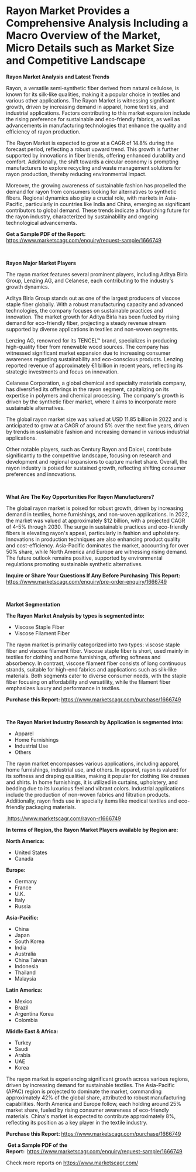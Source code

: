 <p><h1>Rayon Market Provides a Comprehensive Analysis Including a Macro Overview of the Market, Micro Details such as Market Size and Competitive Landscape</h1></p><p><strong>Rayon Market Analysis and Latest Trends</strong></p>
<p><p>Rayon, a versatile semi-synthetic fiber derived from natural cellulose, is known for its silk-like qualities, making it a popular choice in textiles and various other applications. The Rayon Market is witnessing significant growth, driven by increasing demand in apparel, home textiles, and industrial applications. Factors contributing to this market expansion include the rising preference for sustainable and eco-friendly fabrics, as well as advancements in manufacturing technologies that enhance the quality and efficiency of rayon production.</p><p>The Rayon Market is expected to grow at a CAGR of 14.8% during the forecast period, reflecting a robust upward trend. This growth is further supported by innovations in fiber blends, offering enhanced durability and comfort. Additionally, the shift towards a circular economy is prompting manufacturers to explore recycling and waste management solutions for rayon production, thereby reducing environmental impact.</p><p>Moreover, the growing awareness of sustainable fashion has propelled the demand for rayon from consumers looking for alternatives to synthetic fibers. Regional dynamics also play a crucial role, with markets in Asia-Pacific, particularly in countries like India and China, emerging as significant contributors to global demand. These trends indicate a flourishing future for the rayon industry, characterized by sustainability and ongoing technological advancements.</p></p>
<p><strong>Get a Sample PDF of the Report:&nbsp;</strong> <a href="https://www.marketscagr.com/enquiry/request-sample/1666749?utm_campaign=2809&utm_medium=2&utm_source=Github&utm_content=ia&utm_term=06032025&utm_id=rayon">https://www.marketscagr.com/enquiry/request-sample/1666749</a></p>
<p>&nbsp;</p>
<p><strong>Rayon Major Market Players</strong></p>
<p><p>The rayon market features several prominent players, including Aditya Birla Group, Lenzing AG, and Celanese, each contributing to the industry's growth dynamics. </p><p>Aditya Birla Group stands out as one of the largest producers of viscose staple fiber globally. With a robust manufacturing capacity and advanced technologies, the company focuses on sustainable practices and innovation. The market growth for Aditya Birla has been fueled by rising demand for eco-friendly fiber, projecting a steady revenue stream supported by diverse applications in textiles and non-woven segments.</p><p>Lenzing AG, renowned for its TENCEL™ brand, specializes in producing high-quality fiber from renewable wood sources. The company has witnessed significant market expansion due to increasing consumer awareness regarding sustainability and eco-conscious products. Lenzing reported revenue of approximately €1 billion in recent years, reflecting its strategic investments and focus on innovation.</p><p>Celanese Corporation, a global chemical and specialty materials company, has diversified its offerings in the rayon segment, capitalizing on its expertise in polymers and chemical processing. The company's growth is driven by the synthetic fiber market, where it aims to incorporate more sustainable alternatives.</p><p>The global rayon market size was valued at USD 11.85 billion in 2022 and is anticipated to grow at a CAGR of around 5% over the next five years, driven by trends in sustainable fashion and increasing demand in various industrial applications.</p><p>Other notable players, such as Century Rayon and Daicel, contribute significantly to the competitive landscape, focusing on research and development and regional expansions to capture market share. Overall, the rayon industry is poised for sustained growth, reflecting shifting consumer preferences and innovations.</p></p>
<p>&nbsp;</p>
<p><strong>What Are The Key Opportunities For Rayon Manufacturers?</strong></p>
<p><p>The global rayon market is poised for robust growth, driven by increasing demand in textiles, home furnishings, and non-woven applications. In 2022, the market was valued at approximately $12 billion, with a projected CAGR of 4-5% through 2030. The surge in sustainable practices and eco-friendly fibers is elevating rayon's appeal, particularly in fashion and upholstery. Innovations in production techniques are also enhancing product quality and cost-efficiency. Asia-Pacific dominates the market, accounting for over 50% share, while North America and Europe are witnessing rising demand. The future outlook remains positive, supported by environmental regulations promoting sustainable synthetic alternatives.</p></p>
<p><strong>Inquire or Share Your Questions If Any Before Purchasing This Report:</strong> <a href="https://www.marketscagr.com/enquiry/pre-order-enquiry/1666749?utm_campaign=2809&utm_medium=2&utm_source=Github&utm_content=ia&utm_term=06032025&utm_id=rayon">https://www.marketscagr.com/enquiry/pre-order-enquiry/1666749</a></p>
<p>&nbsp;</p>
<p><strong>Market Segmentation</strong></p>
<p><strong>The Rayon Market Analysis by types is segmented into:</strong></p>
<p><ul><li>Viscose Staple Fiber</li><li>Viscose Filament Fiber</li></ul></p>
<p><p>The rayon market is primarily categorized into two types: viscose staple fiber and viscose filament fiber. Viscose staple fiber is short, used mainly in textiles for clothing and home furnishings, offering softness and absorbency. In contrast, viscose filament fiber consists of long continuous strands, suitable for high-end fabrics and applications such as silk-like materials. Both segments cater to diverse consumer needs, with the staple fiber focusing on affordability and versatility, while the filament fiber emphasizes luxury and performance in textiles.</p></p>
<p><strong>Purchase this Report:&nbsp;</strong><a href="https://www.marketscagr.com/purchase/1666749?utm_campaign=2809&utm_medium=2&utm_source=Github&utm_content=ia&utm_term=06032025&utm_id=rayon">https://www.marketscagr.com/purchase/1666749</a></p>
<p>&nbsp;</p>
<p><strong>The Rayon Market Industry Research by Application is segmented into:</strong></p>
<p><ul><li>Apparel</li><li>Home Furnishings</li><li>Industrial Use</li><li>Others</li></ul></p>
<p><p>The rayon market encompasses various applications, including apparel, home furnishings, industrial use, and others. In apparel, rayon is valued for its softness and draping qualities, making it popular for clothing like dresses and shirts. In home furnishings, it is utilized in curtains, upholstery, and bedding due to its luxurious feel and vibrant colors. Industrial applications include the production of non-woven fabrics and filtration products. Additionally, rayon finds use in specialty items like medical textiles and eco-friendly packaging materials.</p></p>
<p><a href="https://www.marketscagr.com/rayon-r1666749?utm_campaign=2809&utm_medium=2&utm_source=Github&utm_content=ia&utm_term=06032025&utm_id=rayon">&nbsp;https://www.marketscagr.com/rayon-r1666749</a></p>
<p><strong>In terms of Region, the Rayon Market Players available by Region are:</strong></p>
<p>
    <p> <strong> North America: </strong>
        <ul>
            <li>United States</li>
            <li>Canada</li>
        </ul>
        </p> 
    <p> <strong> Europe: </strong>
        <ul>
            <li>Germany</li>
            <li>France</li>
            <li>U.K.</li>
            <li>Italy</li>
            <li>Russia</li>
        </ul>
        </p> 
    <p> <strong> Asia-Pacific: </strong>
        <ul>
            <li>China</li>
            <li>Japan</li>
            <li>South Korea</li>
            <li>India</li>
            <li>Australia</li>
            <li>China Taiwan</li>
            <li>Indonesia</li>
            <li>Thailand</li>
            <li>Malaysia</li>
        </ul>
        </p> 
    <p> <strong> Latin America: </strong>
        <ul>
            <li>Mexico</li>
            <li>Brazil</li>
            <li>Argentina Korea</li>
            <li>Colombia</li>
        </ul>
        </p> 
    <p> <strong> Middle East & Africa: </strong>
        <ul>
            <li>Turkey</li>
            <li>Saudi</li>
            <li>Arabia</li>
            <li>UAE</li>
            <li>Korea</li>
        </ul>
    </p>
    </p>
<p><p>The rayon market is experiencing significant growth across various regions, driven by increasing demand for sustainable textiles. The Asia-Pacific (APAC) region is projected to dominate the market, commanding approximately 42% of the global share, attributed to robust manufacturing capabilities. North America and Europe follow, each holding around 25% market share, fueled by rising consumer awareness of eco-friendly materials. China's market is expected to contribute approximately 8%, reflecting its position as a key player in the textile industry.</p></p>
<p><strong>Purchase this Report: </strong><a href="https://www.marketscagr.com/purchase/1666749?utm_campaign=2809&utm_medium=2&utm_source=Github&utm_content=ia&utm_term=06032025&utm_id=rayon">https://www.marketscagr.com/purchase/1666749</a></p>
<p>&nbsp;<strong>Get a Sample PDF of the Report:&nbsp;&nbsp;</strong><a href="https://www.marketscagr.com/enquiry/request-sample/1666749?utm_campaign=2809&utm_medium=2&utm_source=Github&utm_content=ia&utm_term=06032025&utm_id=rayon">https://www.marketscagr.com/enquiry/request-sample/1666749</a></p>
<p><strong></strong></p>
<p>Check more reports on <a href="https://www.marketscagr.com/?utm_campaign=2809&utm_medium=2&utm_source=Github&utm_content=ia&utm_term=06032025&utm_id=rayon">https://www.marketscagr.com/</a></p>
